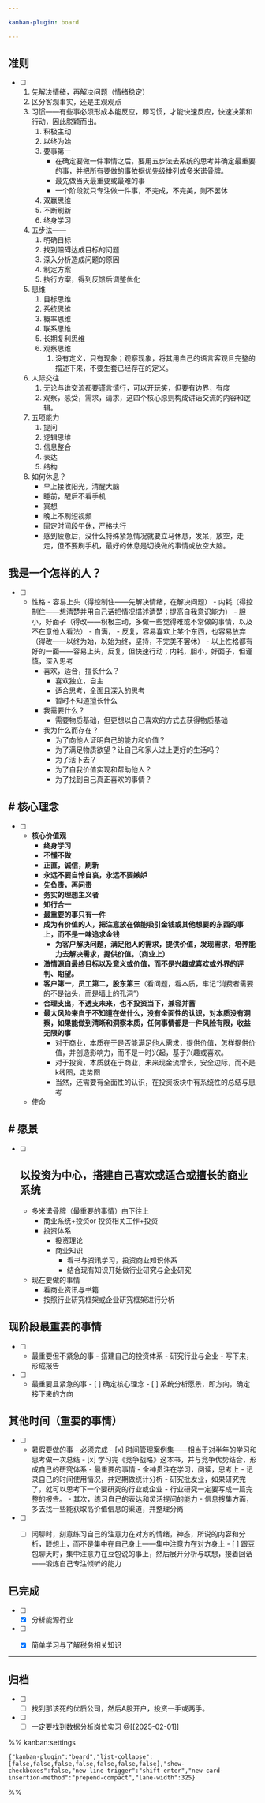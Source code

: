 ```yaml
---

kanban-plugin: board

---
```


## 准则

- [ ] 1. 先解决情绪，再解决问题（情绪稳定）
	2. 区分客观事实，还是主观观点
	3. 习惯——有些事必须形成本能反应，即习惯，才能快速反应，快速决策和行动，因此脱颖而出。
		1. 积极主动
		2. 以终为始
		3. 要事第一
			- 在确定要做一件事情之后，要用五步法去系统的思考并确定最重要的事，并把所有要做的事依据优先级排列成多米诺骨牌。
			- 最先做当天最重要或最难的事
			- 一个阶段就只专注做一件事，不完成，不完美，则不罢休
		4. 双赢思维
		5. 不断刷新
		6. 终身学习
	4. 五步法——
		1. 明确目标
		2. 找到阻碍达成目标的问题
		3. 深入分析造成问题的原因
		4. 制定方案
		5. 执行方案，得到反馈后调整优化
	5. 思维
		1. 目标思维
		2. 系统思维
		3. 概率思维
		4. 联系思维
		5. 长期复利思维
		6. 观察思维
			1. 没有定义，只有现象；观察现象，将其用自己的语言客观且完整的描述下来，不要生套已经存在的定义。
	6. 人际交往
		1. 无论与谁交流都要谨言慎行，可以开玩笑，但要有边界，有度
		2. 观察，感受，需求，请求，这四个核心原则构成讲话交流的内容和逻辑。
	7. 五项能力
		1. 提问
		2. 逻辑思维
		3. 信息整合
		4. 表达
		5. 结构
	8. 如何休息？
		- 早上接收阳光，清醒大脑
		- 睡前，醒后不看手机
		- 冥想
		- 晚上不刷短视频
		- 固定时间段午休，严格执行
		- 感到疲惫后，没什么特殊紧急情况就要立马休息，发呆，放空，走走，但不要刷手机，最好的休息是切换做的事情或放空大脑。


## 我是一个怎样的人？

- [ ] - 性格
		- 容易上头（得控制住——先解决情绪，在解决问题）
		- 内耗（得控制住——想清楚并用自己话把情况描述清楚；提高自我意识能力）
		- 胆小，好面子（得改——积极主动，多做一些觉得难或不常做的事情，以及不在意他人看法）
		- 自满，
		- 反复，容易喜欢上某个东西，也容易放弃（得改——以终为始，以始为终，坚持，不完美不罢休）
			- 以上性格都有好的一面——容易上头，反复，但快速行动；内耗，胆小，好面子，但谨慎，深入思考
	- 喜欢，适合，擅长什么？
		- 喜欢独立，自主
		- 适合思考，全面且深入的思考
		- 暂时不知道擅长什么
	- 我需要什么？
		- 需要物质基础，但更想以自己喜欢的方式去获得物质基础
	- 我为什么而存在？
		- 为了向他人证明自己的能力和价值？
		- 为了满足物质欲望？让自己和家人过上更好的生活吗？
		- 为了活下去？
		- 为了自我价值实现和帮助他人？
		- 为了找到自己真正喜欢的事情？


## # 核心理念

- [ ] -  **核心价值观**
		- **终身学习**
		- **不懂不做** 
		- **正直，诚信，刷新**
		- **永远不要自怜自哀，永远不要嫉妒**
		- **先负责，再问责**
		- **务实的理想主义者**
		- **知行合一**
		- **最重要的事只有一件**
		- **成为有价值的人，把注意放在做能吸引金钱或其他想要的东西的事上，而不是一味追求金钱**
			- **为客户解决问题，满足他人的需求，提供价值，发现需求，培养能力去解决需求，提供价值。（商业上）**
		- **激情源自最终目标以及意义或价值，而不是兴趣或喜欢或外界的评判、期望。**
		- **客户第一，员工第二，股东第三**（看问题，看本质，牢记“消费者需要的不是钻头，而是墙上的孔洞”）
		- **合理支出，不透支未来，也不投资当下，兼容并蓄**
		- **最大风险来自于不知道在做什么，没有全面性的认识，对本质没有洞察，如果能做到清晰和洞察本质，任何事情都是一件风险有限，收益无限的事**
			- 对于商业，本质在于是否能满足他人需求，提供价值，怎样提供价值，并创造影响力，而不是一时兴起，基于兴趣或喜欢。
			- 对于投资，本质就在于商业，未来现金流增长，安全边际，而不是k线图，走势图
			- 当然，还需要有全面性的认识，在投资板块中有系统性的总结与思考
	- 使命


## # 愿景

- [ ] ## 以投资为中心，搭建自己喜欢或适合或擅长的商业系统
	- 多米诺骨牌（最重要的事情）由下往上
		- 商业系统+投资or 投资相关工作+投资
		- 投资体系
			- 投资理论
			- 商业知识
				- 看书与资讯学习，投资商业知识体系
				- 结合现有知识开始做行业研究与企业研究
	- 现在要做的事情
		- 看商业资讯与书籍
		- 按照行业研究框架或企业研究框架进行分析


## 现阶段最重要的事情

- [ ] - 最重要但不紧急的事
		- 搭建自己的投资体系
		- 研究行业与企业
			- 写下来，形成报告
- [ ] - 最重要且紧急的事
		- [ ] 确定核心理念
		- [ ] 系统分析愿景，即方向，确定接下来的方向


## 其他时间（重要的事情）

- [ ] - 暑假要做的事
		- 必须完成
			- [x] 时间管理案例集——相当于对半年的学习和思考做一次总结
			- [x] 学习完《竞争战略》这本书，并与竞争优势结合，形成自己的研究体系
		- 最重要的事情
			- 全神贯注在学习，阅读，思考上
				- 记录自己的时间使用情况，并定期做统计分析
			- 研究批发业，如果研究完了，就可以思考下一个要研究的行业或企业
				- 行业研究一定要写成一篇完整的报告。
			- 其次，练习自己的表达和灵活提问的能力
			- 信息搜集方面，多去找一些能获取高价值信息的渠道，并整理分离
- [ ] - [ ] 闲聊时，刻意练习自己的注意力在对方的情绪，神态，所说的内容和分析，联想上，而不是集中在自己身上——集中注意力在对方身上
		- [ ] 跟豆包聊天时，集中注意力在豆包说的事上，然后展开分析与联想，接着回话——锻炼自己专注倾听的能力


## 已完成

- [ ] - [x] 分析能源行业
- [ ] - [x] 简单学习与了解税务相关知识


***

## 归档

- [ ] - [ ] 找到那该死的优质公司，然后A股开户，投资一手或两手。
- [ ] - [ ] 一定要找到数据分析岗位实习
	@[[2025-02-01]]

%% kanban:settings
```
{"kanban-plugin":"board","list-collapse":[false,false,false,false,false,false,false],"show-checkboxes":false,"new-line-trigger":"shift-enter","new-card-insertion-method":"prepend-compact","lane-width":325}
```
%%